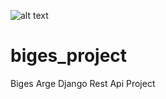 ![alt text](https://arge.biges.com/public/images/logo.png)

# biges_project
Biges Arge Django Rest Api Project 
